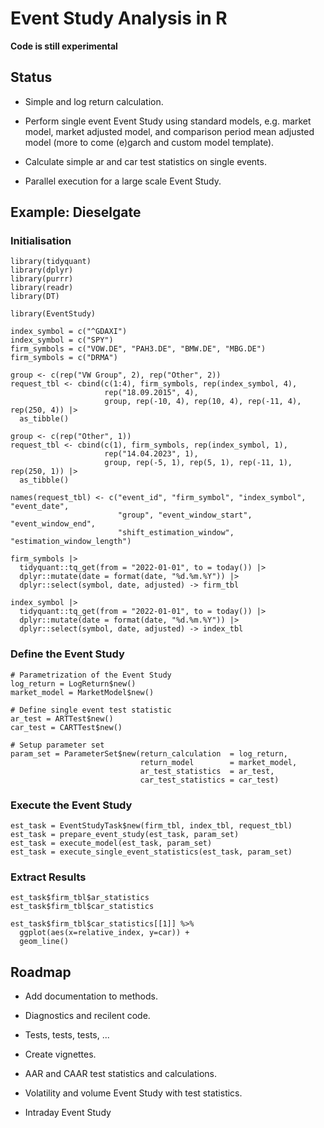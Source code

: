 # Event Study Analysis in R

**Code is still experimental**

## Status

-   Simple and log return calculation.

-   Perform single event Event Study using standard models, e.g. market model, market adjusted model, and comparison period mean adjusted model (more to come (e)garch and custom model template).

-   Calculate simple ar and car test statistics on single events.

-   Parallel execution for a large scale Event Study.

## Example: Dieselgate

### Initialisation

```{r}
library(tidyquant)
library(dplyr)
library(purrr)
library(readr)
library(DT)

library(EventStudy)

index_symbol = c("^GDAXI")
index_symbol = c("SPY")
firm_symbols = c("VOW.DE", "PAH3.DE", "BMW.DE", "MBG.DE")
firm_symbols = c("DRMA")

group <- c(rep("VW Group", 2), rep("Other", 2))
request_tbl <- cbind(c(1:4), firm_symbols, rep(index_symbol, 4), 
                     rep("18.09.2015", 4), 
                     group, rep(-10, 4), rep(10, 4), rep(-11, 4), rep(250, 4)) |>
  as_tibble()

group <- c(rep("Other", 1))
request_tbl <- cbind(c(1), firm_symbols, rep(index_symbol, 1), 
                     rep("14.04.2023", 1), 
                     group, rep(-5, 1), rep(5, 1), rep(-11, 1), rep(250, 1)) |>
  as_tibble()

names(request_tbl) <- c("event_id", "firm_symbol", "index_symbol", "event_date", 
                        "group", "event_window_start", "event_window_end", 
                        "shift_estimation_window", "estimation_window_length")

firm_symbols |>
  tidyquant::tq_get(from = "2022-01-01", to = today()) |>
  dplyr::mutate(date = format(date, "%d.%m.%Y")) |>
  dplyr::select(symbol, date, adjusted) -> firm_tbl

index_symbol |>
  tidyquant::tq_get(from = "2022-01-01", to = today()) |>
  dplyr::mutate(date = format(date, "%d.%m.%Y")) |>
  dplyr::select(symbol, date, adjusted) -> index_tbl
```

### Define the Event Study

```{r}
# Parametrization of the Event Study
log_return = LogReturn$new()
market_model = MarketModel$new()

# Define single event test statistic
ar_test = ARTTest$new()
car_test = CARTTest$new()

# Setup parameter set
param_set = ParameterSet$new(return_calculation  = log_return, 
                             return_model        = market_model,
                             ar_test_statistics  = ar_test,
                             car_test_statistics = car_test)
```

### Execute the Event Study

```{r}
est_task = EventStudyTask$new(firm_tbl, index_tbl, request_tbl)
est_task = prepare_event_study(est_task, param_set)
est_task = execute_model(est_task, param_set)
est_task = execute_single_event_statistics(est_task, param_set)
```

### Extract Results

```{r}
est_task$firm_tbl$ar_statistics
est_task$firm_tbl$car_statistics

est_task$firm_tbl$car_statistics[[1]] %>% 
  ggplot(aes(x=relative_index, y=car)) +
  geom_line()
```

## Roadmap

-   Add documentation to methods.

-   Diagnostics and recilent code.

-   Tests, tests, tests, ...

-   Create vignettes.

-   AAR and CAAR test statistics and calculations.

-   Volatility and volume Event Study with test statistics.

-   Intraday Event Study
